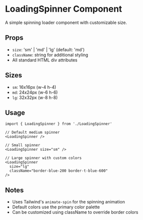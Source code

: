 # LoadingSpinner Component

A simple spinning loader component with customizable size.

## Props

- `size`: 'sm' | 'md' | 'lg' (default: 'md')
- `className`: string for additional styling
- All standard HTML div attributes

## Sizes
- `sm`: 16x16px (w-4 h-4)
- `md`: 24x24px (w-6 h-6)
- `lg`: 32x32px (w-8 h-8)

## Usage

```tsx
import { LoadingSpinner } from './LoadingSpinner'

// Default medium spinner
<LoadingSpinner />

// Small spinner
<LoadingSpinner size="sm" />

// Large spinner with custom colors
<LoadingSpinner 
  size="lg" 
  className="border-blue-200 border-t-blue-600" 
/>
```

## Notes

- Uses Tailwind's `animate-spin` for the spinning animation
- Default colors use the primary color palette
- Can be customized using className to override border colors 